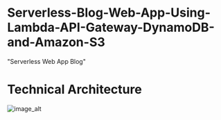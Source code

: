 # Serverless-Blog-Web-App-Using-Lambda-API-Gateway-DynamoDB-and-Amazon-S3

"Serverless Web App Blog"

# Technical Architecture

![image_alt]()


